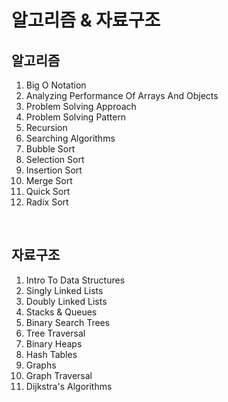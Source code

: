 # 알고리즘 & 자료구조 

## 알고리즘 
1. Big O Notation
2. Analyzing Performance Of Arrays And Objects
3. Problem Solving Approach
4. Problem Solving Pattern
5. Recursion
6. Searching Algorithms
7. Bubble Sort
8. Selection Sort
9. Insertion Sort
10. Merge Sort
11. Quick Sort
12. Radix Sort

<br>

## 자료구조 
1. Intro To Data Structures
2. Singly Linked Lists
3. Doubly Linked Lists
4. Stacks & Queues
5. Binary Search Trees
6. Tree Traversal
7. Binary Heaps
8. Hash Tables
9. Graphs
10. Graph Traversal
11. Dijkstra's Algorithms